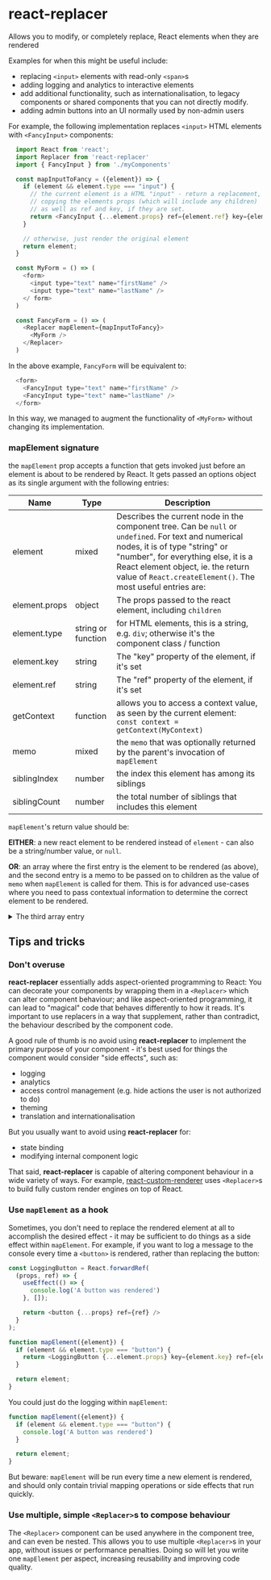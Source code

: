# react-replacer

Allows you to modify, or completely replace, React elements when they are rendered

Examples for when this might be useful include:

* replacing `<input>` elements with read-only `<span>`s
* adding logging and analytics to interactive elements
* add additional functionality, such as internationalisation, to legacy components or shared components that you can not directly modify.
* adding admin buttons into an UI normally used by non-admin users

For example, the following implementation replaces `<input>` HTML elements with `<FancyInput>` components:

```javascript
  import React from 'react';
  import Replacer from 'react-replacer'
  import { FancyInput } from './myComponents'

  const mapInputToFancy = ({element}) => {
    if (element && element.type === "input") {
      // the current element is a HTML "input" - return a replacement,
      // copying the elements props (which will include any children)
      // as well as ref and key, if they are set.
      return <FancyInput {...element.props} ref={element.ref} key={element.key} />
    }

    // otherwise, just render the original element
    return element;
  }

  const MyForm = () => (
    <form>
      <input type="text" name="firstName" />
      <input type="text" name="lastName" />
    </ form>
  )

  const FancyForm = () => (
    <Replacer mapElement={mapInputToFancy}>
      <MyForm />
    </Replacer>
  )
```

In the above example, `FancyForm` will be equivalent to:

```javascript
  <form>
    <FancyInput type="text" name="firstName" />
    <FancyInput type="text" name="lastName" />
  </form>
```

In this way, we managed to augment the functionality of `<MyForm>` without changing its implementation.

### mapElement signature

the `mapElement` prop accepts a function that gets invoked just before an element is about to be rendered by React. It gets passed an options object as its single argument with the following entries:

| Name           | Type               | Description
|----------------|--------------------|-------------
| element        | mixed              | Describes the current node in the component tree. Can be `null` or `undefined`. For text and numerical nodes, it is of type "string" or "number", for everything else, it is a React element object, ie. the return value of `React.createElement()`. The most useful entries are:
| element.props  | object             | The props passed to the react element, including `children`
| element.type   | string or function | for HTML elements, this is a string, e.g. `div`; otherwise it's the component class / function
| element.key    | string             | The "key" property of the element, if it's set
| element.ref    | string             | The "ref" property of the element, if it's set
| getContext     | function           | allows you to access a context value, as seen by the current element: `const context = getContext(MyContext)`
| memo           | mixed              | the `memo` that was optionally returned by the parent's invocation of `mapElement`
| siblingIndex   | number            | the index this element has among its siblings
| siblingCount   | number            | the total number of siblings that includes this element

`mapElement`'s return value should be:

**EITHER**: a new react element to be rendered instead of `element` - can also be a string/number value, or `null`.

**OR**: an array where the first entry is the element to be rendered (as above), and the second entry is a memo to be passed on to children as the value of `memo` when `mapElement` is called for them. This is for advanced use-cases where you need to pass contextual information to determine the correct element to be rendered.

<details>
  <summary>The third array entry</summary>

  When implementing `mapElement` to return an array, you can return a third object containing callbacks to be executed at different parts of the render process. 
  
  Currently, only one callback is supported: `onChildrenArrayResolved`, which is executed after the component's render function returns. It is passed the array of elements returned by the component.

  ```javascript
  function mapElement({element, memo}) => {
    return [element, memo, {
      onChildrenArraResolved: (childArray) => {
        console.log(`${element.type.name} contains ${childArray.length} entries`)
      }
    }]
  }
  ```

  More event hooks may added in the future.
</details>

## Tips and tricks

### Don't overuse

**react-replacer** essentially adds aspect-oriented programming to React: You can decorate your components by wrapping them in a `<Replacer>` which can alter component behaviour; and like aspect-oriented programming, it can lead to "magical" code that behaves differently to how it reads. It's important to use replacers in a way that supplement, rather than contradict, the behaviour described by the component code.

A good rule of thumb is no avoid using **react-replacer** to implement the primary purpose of your component - it's best used for things the component would consider "side effects", such as:

- logging
- analytics
- access control management (e.g. hide actions the user is not authorized to do)
- theming
- translation and internationalisation

But you usually want to avoid using **react-replacer** for:

- state binding
- modifying internal component logic

That said, **react-replacer** is capable of altering component behaviour in a wide variety of ways. For example, [react-custom-renderer](../react-custom-renderer) uses `<Replacer>`s to build fully custom render engines on top of React.

### Use `mapElement` as a hook

Sometimes, you don't need to replace the rendered element at all to accomplish the desired effect - it may be sufficient to do things as a side effect within `mapElement`. For example, if you want to log a message to the console every time a `<button>` is rendered, rather than replacing the button:

```javascript
const LoggingButton = React.forwardRef(
  (props, ref) => {
    useEffect(() => {
      console.log('A button was rendered')
    }, []);

    return <button {...props} ref={ref} />
  }
);

function mapElement({element}) {
  if (element && element.type === "button") {
    return <LoggingButton {...element.props} key={element.key} ref={element.ref} />
  }

  return element;
}
```

You could just do the logging within `mapElement`:

```javascript
function mapElement({element}) {
  if (element && element.type === "button") {
    console.log('A button was rendered')
  }

  return element;
}
```

But beware: `mapElement` will be run every time a new element is rendered, and should only contain trivial mapping operations or side effects that run quickly.

### Use multiple, simple `<Replacer>`s to compose behaviour

The `<Replacer>` component can be used anywhere in the component tree, and can even be nested. This allows you to use multiple `<Replacer>`s in your app, without issues or performance penalties. Doing so will let you write one `mapElement` per aspect, increasing reusability and improving code quality.